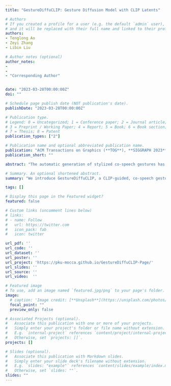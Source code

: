 ```yaml
---
title: "GestureDiffuCLIP: Gesture Diffusion Model with CLIP Latents"

# Authors
# If you created a profile for a user (e.g. the default `admin` user), write the username (folder name) here 
# and it will be replaced with their full name and linked to their profile.
authors:
- Tenglong Ao
- Zeyi Zhang
- Libin Liu

# Author notes (optional)
author_notes:
-
-
- "Corresponding Author"


date: "2023-03-28T00:00:00Z"
doi: ""

# Schedule page publish date (NOT publication's date).
publishDate: "2023-03-28T00:00:00Z"

# Publication type.
# Legend: 0 = Uncategorized; 1 = Conference paper; 2 = Journal article;
# 3 = Preprint / Working Paper; 4 = Report; 5 = Book; 6 = Book section;
# 7 = Thesis; 8 = Patent
publication_types: ["2"]

# Publication name and optional abbreviated publication name.
publication: "ACM Transactions on Graphics (**TOG**), **SIGGRAPH 2023**. [<font color=red><u>**Technical Best Paper Honorable Mention**</u></font>](https://blog.siggraph.org/2023/07/siggraph-2023-technical-papers-awards-best-papers-honorable-mentions-and-test-of-time.html/)"
publication_short: ""

abstract: "The automatic generation of stylized co-speech gestures has recently received increasing attention. Previous systems typically allow style control via predefined text labels or example motion clips, which are often not flexible enough to convey user intent accurately. In this work, we present GestureDiffuCLIP, a neural network framework for synthesizing realistic, stylized co-speech gestures with flexible style control. We leverage the power of the large-scale Contrastive-Language-Image-Pre-training (CLIP) model and present a novel CLIP-guided mechanism that extracts efficient style representations from multiple input modalities, such as a piece of text, an example motion clip, or a video. Our system learns a latent diffusion model to generate high-quality gestures and infuses the CLIP representations of style into the generator via an adaptive instance normalization (AdaIN) layer. We further devise a gesture-transcript alignment mechanism that ensures a semantically correct gesture generation based on contrastive learning. Our system can also be extended to allow fine-grained style control of individual body parts. We demonstrate an extensive set of examples showing the flexibility and generalizability of our model to a variety of style descriptions. In a user study, we show that our system outperforms the state-of-the-art approaches regarding human likeness, appropriateness, and style correctness."

# Summary. An optional shortened abstract.
summary: "We introduce GestureDiffuCLIP, a CLIP-guided, co-speech gesture synthesis system that creates stylized gestures in harmony with speech semantics and rhythm using arbitrary style prompts. Our highly adaptable system supports style prompts in the form of short texts, motion sequences, or video clips and provides body part-specific style control."

tags: []

# Display this page in the Featured widget?
featured: false

# Custom links (uncomment lines below)
# links:
# - name: Follow
#   url: https://twitter.com
#   icon_pack: fab
#   icon: twitter

url_pdf: ''
url_code: ''
url_dataset: ''
url_poster: ''
url_project: 'https://pku-mocca.github.io/GestureDiffuCLIP-Page/'
url_slides: ''
url_source: ''
url_video:  ''

# Featured image
# To use, add an image named `featured.jpg/png` to your page's folder. 
image:
  # caption: 'Image credit: [**Unsplash**](https://unsplash.com/photos/pLCdAaMFLTE)'
  focal_point: ""
  preview_only: false

# Associated Projects (optional).
#   Associate this publication with one or more of your projects.
#   Simply enter your project's folder or file name without extension.
#   E.g. `internal-project` references `content/project/internal-project/index.md`.
#   Otherwise, set `projects: []`.
projects: []

# Slides (optional).
#   Associate this publication with Markdown slides.
#   Simply enter your slide deck's filename without extension.
#   E.g. `slides: "example"` references `content/slides/example/index.md`.
#   Otherwise, set `slides: ""`.
slides: ""
---
```

